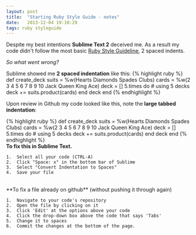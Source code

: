 ```yaml
---
layout: post
title:  "Starting Ruby Style Guide - notes"
date:   2013-12-04 19:10:29
tags: ruby styleguide
---
```


Despite my best intentions **Sublime Text 2** deceived me. 
As a result my code didn't follow the most basic [Ruby Style Guideline](https://github.com/bbatsov/ruby-style-guide "Ruby Style Guideline"), 2 spaced indents.

*So what went wrong?*

Sublime showed me **2 spaced indentation** like this:
{% highlight ruby %}
def create_deck
  suits = %w(Hearts Diamonds Spades Clubs)
  cards = %w(2 3 4 5 6 7 8 9 10 Jack Queen King Ace)
  deck = []
  5.times do # using 5 decks
    deck += suits.product(cards)
  end
  deck
end
{% endhighlight %}

Upon review in Github my code looked like this, note the **large tabbed indentation**:

{% highlight ruby %}
def create_deck
		suits = %w(Hearts Diamonds Spades Clubs)
		cards = %w(2 3 4 5 6 7 8 9 10 Jack Queen King Ace)
		deck = []
		5.times do # using 5 decks
				deck += suits.product(cards)
		end
		deck
end
{% endhighlight %}
<br>
**To fix this in Sublime Text.**

	1.	Select all your code (CTRL-A)
	2.	Click "Space: x" in the bottom bar of Sublime
	3.	Select "Convert Indentation to Spaces"
	4.	Save your file
<br>
**To fix a file already on github** (without pushing it through again)

	1.	Navigate to your code's repository
	2.	Open the file by clicking on it
	3.	Click 'Edit' at the options above your code
	4.	Click the drop-down box above the code that says 'Tabs'
	5.	Change it to spaces
	6.	Commit the changes at the bottom of the page.